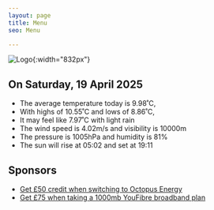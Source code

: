 ```yaml
---
layout: page
title: Menu
seo: Menu

---
```


![Logo](/images/logo.jpg){:width="832px"}

<!-- weather_marker starts -->
## On Saturday, 19 April 2025

- The average temperature today is 9.98˚C,
- With highs of 10.55˚C and lows of 8.86˚C,
- It may feel like 7.97˚C with light rain
- The wind speed is 4.02m/s and visibility is 10000m
- The pressure is 1005hPa and humidity is 81%
- The sun will rise at 05:02 and set at 19:11

<!-- weather_marker ends -->

## Sponsors

- [Get £50 credit when switching to Octopus Energy](https://bit.ly/3oD1nnS)
- [Get £75 when taking a 1000mb YouFibre broadband plan](https://aklam.io/91zWhU?)



